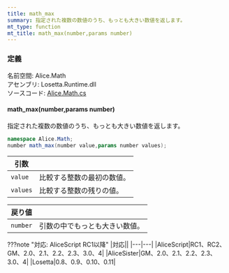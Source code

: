 ```yaml
---
title: math_max
summary: 指定された複数の数値のうち、もっとも大きい数値を返します。
mt_type: function
mt_title: math_max(number,params number)
---
```


### 定義
名前空間: Alice.Math<br/>
アセンブリ: Losetta.Runtime.dll<br/>
ソースコード: [Alice.Math.cs](https://github.com/WSOFT-Project/Losetta/blob/master/Losetta.Runtime/Alice.Math.cs)

#### math_max(number,params number)

指定された複数の数値のうち、もっとも大きい数値を返します。

```cs title="AliceScript"
namespace Alice.Math;
number math_max(number value,params number values);
```

|引数| |
|-|-|
|`value`|比較する整数の最初の数値。|
|`values`|比較する整数の残りの値。|

|戻り値| |
|-|-|
|`number`|引数の中でもっとも大きい数値。|

???note "対応: AliceScript RC1以降"
    |対応||
    |---|---|
    |AliceScript|RC1、RC2、GM、2.0、2.1、2.2、2.3、3.0、4|
    |AliceSister|GM、2.0、2.1、2.2、2.3、3.0、4|
    |Losetta|0.8、0.9、0.10、0.11|

